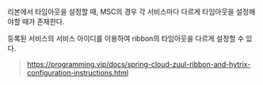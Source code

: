 리본에서 타임아웃을 설정할 때, MSC의 경우 각 서비스마다 다르게 타임아웃을 설정해야할 때가 존재한다.

등록된 서비스의 서비스 아이디를 이용하여 ribbon의 타임아웃을 다르게 설정할 수 있다.

> https://programming.vip/docs/spring-cloud-zuul-ribbon-and-hytrix-configuration-instructions.html

